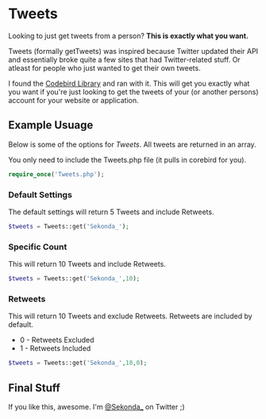 # Tweets

Looking to just get tweets from a person? **This is exactly what you want.**

Tweets (formally getTweets) was inspired because Twitter updated their API and essentially broke quite a few sites that had Twitter-related stuff. Or atleast for people who just wanted to get their own tweets. 

I found the [Codebird Library](https://github.com/mynetx/codebird-php) and ran with it. This will get you exactly what you want if you're just looking to get the tweets of your (or another persons) account for your website or application.

## Example Usuage 

Below is some of the options for *Tweets*. All tweets are returned in an array. 

You only need to include the Tweets.php file (it pulls in corebird for you).

```php
require_once('Tweets.php');
```


### Default Settings

The default settings will return 5 Tweets and include Retweets.

```php
$tweets = Tweets::get('Sekonda_');
```

### Specific Count

This will return 10 Tweets and include Retweets.

```php
$tweets = Tweets::get('Sekonda_',10);
```

### Retweets

This will return 10 Tweets and exclude Retweets. Retweets are included by default.

* 0 - Retweets Excluded
* 1 - Retweets Included

```php
$tweets = Tweets::get('Sekonda_',10,0);
```

## Final Stuff

If you like this, awesome.  I'm [@Sekonda_](http://twitter.com/Sekonda_) on Twitter ;)
